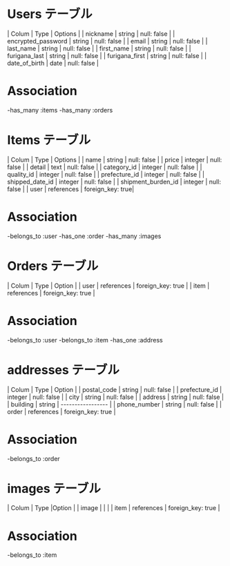 # Users テーブル

| Colum              | Type   | Options     |
| nickname           | string | null: false |
| encrypted_password | string | null: false |
| email              | string | null: false |
| last_name          | string | null: false |
| first_name         | string | null: false |
| furigana_last      | string | null: false |
| furigana_first     | string | null: false |
| date_of_birth      | date   | null: false |

# Association
-has_many :items
-has_many :orders

# Items テーブル
| Colum              | Type       | Options          |
| name               | string     | null: false      |
| price              | integer    | null: false      |
| detail             | text       | null: false      |
| category_id        | integer    | null: false      |
| quality_id         | integer    | null: false      |
| prefecture_id      | integer    | null: false      |
| shipped_date_id    | integer    | null: false      |
| shipment_burden_id | integer    | null: false      |
| user               | references | foreign_key: true|

# Association

-belongs_to :user
-has_one :order
-has_many :images

# Orders テーブル

| Colum      | Type       | Option            |
| user       | references | foreign_key: true |
| item       | references | foreign_key: true |

# Association

-belongs_to :user
-belongs_to :item
-has_one :address

# addresses テーブル

| Colum          | Type       | Option            |
| postal_code    | string     | null: false       |
| prefecture_id  | integer    | null: false       |
| city           | string     | null: false       |
| address        | string     | null: false       |
| building       | string     | ----------------- | 
| phone_number   | string     | null: false       |
| order          | references | foreign_key: true |

# Association

-belongs_to :order

# images テーブル

| Colum       | Type          |Option             |
| image       |               |                   |
| item        | references    | foreign_key: true |

# Association

-belongs_to :item

